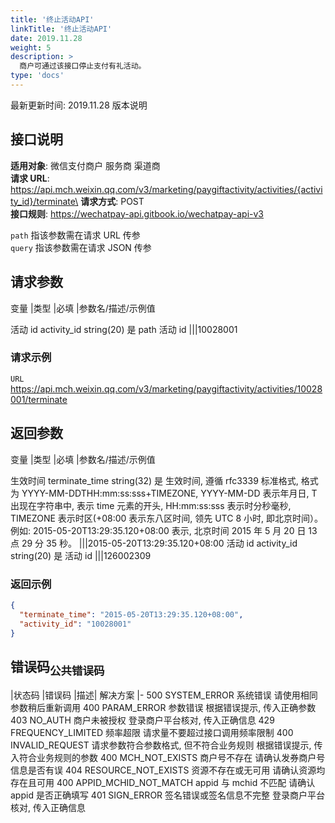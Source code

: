 ```yaml
---
title: '终止活动API'
linkTitle: '终止活动API'
date: 2019.11.28
weight: 5
description: >
  商户可通过该接口停止支付有礼活动。
type: 'docs'
---
```


最新更新时间: 2019.11.28 版本说明

## 接口说明

**适用对象**: 微信支付商户 服务商 渠道商\
**请求 URL**: https://api.mch.weixin.qq.com/v3/marketing/paygiftactivity/activities/{activity_id}/terminate\
**请求方式**: POST\
**接口规则**: https://wechatpay-api.gitbook.io/wechatpay-api-v3

`path` 指该参数需在请求 URL 传参\
`query` 指该参数需在请求 JSON 传参

## 请求参数

变量 |类型 |必填 |参数名/描述/示例值

活动 id activity_id string(20) 是 path 活动 id
|||10028001

### 请求示例

`URL` https://api.mch.weixin.qq.com/v3/marketing/paygiftactivity/activities/10028001/terminate

## 返回参数

变量 |类型 |必填 |参数名/描述/示例值

生效时间 terminate_time string(32) 是 生效时间, 遵循 rfc3339 标准格式, 格式为 YYYY-MM-DDTHH:mm:ss:sss+TIMEZONE, YYYY-MM-DD 表示年月日, T 出现在字符串中, 表示 time 元素的开头, HH:mm:ss:sss 表示时分秒毫秒, TIMEZONE 表示时区(+08:00 表示东八区时间, 领先 UTC 8 小时, 即北京时间）。例如: 2015-05-20T13:29:35.120+08:00 表示, 北京时间 2015 年 5 月 20 日 13 点 29 分 35 秒。
|||2015-05-20T13:29:35.120+08:00
活动 id activity_id string(20) 是 活动 id
|||126002309

### 返回示例

```json
{
  "terminate_time": "2015-05-20T13:29:35.120+08:00",
  "activity_id": "10028001"
}
```

## 错误码<sub>公共错误码</sub>

|状态码 |错误码 |描述| 解决方案
|-
500 SYSTEM_ERROR 系统错误 请使用相同参数稍后重新调用
400 PARAM_ERROR 参数错误 根据错误提示, 传入正确参数
403 NO_AUTH 商户未被授权 登录商户平台核对, 传入正确信息
429 FREQUENCY_LIMITED 频率超限 请求量不要超过接口调用频率限制
400 INVALID_REQUEST 请求参数符合参数格式, 但不符合业务规则 根据错误提示, 传入符合业务规则的参数
400 MCH_NOT_EXISTS 商户号不存在 请确认发券商户号信息是否有误
404 RESOURCE_NOT_EXISTS 资源不存在或无可用 请确认资源均存在且可用
400 APPID_MCHID_NOT_MATCH appid 与 mchid 不匹配 请确认 appid 是否正确填写
401 SIGN_ERROR 签名错误或签名信息不完整 登录商户平台核对, 传入正确信息
